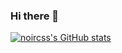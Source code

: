 ### Hi there 👋

<!--
**noircss/noircss** is a ✨ _special_ ✨ repository because its `README.md` (this file) appears on your GitHub profile.

Here are some ideas to get you started:

- 🔭 I’m currently working on ...
- 🌱 I’m currently learning ...
- 👯 I’m looking to collaborate on ...
- 🤔 I’m looking for help with ...
- 💬 Ask me about ...
- 📫 How to reach me: ...
- 😄 Pronouns: ...
- ⚡ Fun fact: ...
-->
[![noircss's GitHub stats](https://github-readme-stats.vercel.app/api?username=noircss)](https://github.com/noircss/github-readme-stats&theme=dracula)
